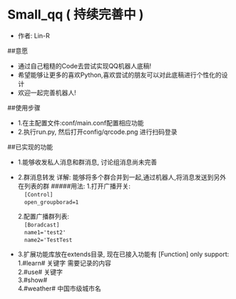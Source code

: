 # Small_qq ( 持续完善中 )
* 作者: Lin-R

##意愿
* 通过自己粗糙的Code去尝试实现QQ机器人底稿!
* 希望能够让更多的喜欢Python,喜欢尝试的朋友可以对此底稿进行个性化的设计
* 欢迎一起完善机器人! 

##使用步骤
* 1.在主配置文件:conf/main.conf配置相应功能
* 2.执行run.py, 然后打开config/qrcode.png 进行扫码登录

##已实现的功能
* 1.能够收发私人消息和群消息, 讨论组消息尚未完善
* 2.群消息转发
  详解: 能够将多个群合并到一起,通过机器人,将消息发送到另外在列表的群
  #####用法:
  1.打开广播开关:  
  &#8195;`[Control]`  
  &#8195;`open_groupborad=1`  

  2.配置广播群列表:  
  &#8195;`[Boradcast]`  
  &#8195;`name1='test2'`  
  &#8195;`name2='TestTest`

* 3.扩展功能库放在extends目录, 现在已接入功能有
  [Function] only support:  
  1.#learn# 关键字 需要记录的内容  
  2.#use# 关键字  
  3.#show#   
  4.#weather# 中国市级城市名  




